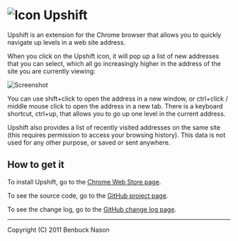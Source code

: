# ![Icon](https://raw.githubusercontent.com/benbuck/upshift/master/resources/icon.png) Upshift

Upshift is an extension for the Chrome browser that allows you to quickly navigate up levels in a web site address.

When you click on the Upshift icon, it will pop up a list of new addresses that you can select, which all go increasingly higher in the address of the site you are currently viewing:

![Screenshot](https://raw.githubusercontent.com/benbuck/upshift/master/resources/screenshot.png)

You can use shift+click to open the address in a new window, or ctrl+click / middle mouse click to open the address in a new tab. There is a keyboard shortcut, ctrl+up, that allows you to go up one level in the current address.

Upshift also provides a list of recently visited addresses on the same site (this requires permission to access your browsing history). This data is not used for any other purpose, or saved or sent anywhere.

## How to get it

To install Upshift, go to the [Chrome Web Store page](https://chrome.google.com/webstore/detail/upshift/nmibphlpgkekcpbplklgdfmiphfdfhdi).

To see the source code, go to the [GitHub project page](https://github.com/benbuck/upshift).

To see the change log, go to the [GitHub change log page](https://github.com/benbuck/upshift/blob/master/CHANGELOG.md).

---

Copyright (C) 2011 Benbuck Nason
